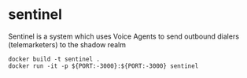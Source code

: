# sentinel
Sentinel is a system which uses Voice Agents to send outbound dialers (telemarketers) to the shadow realm

```
docker build -t sentinel .
docker run -it -p ${PORT:-3000}:${PORT:-3000} sentinel
```
